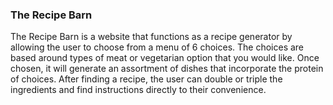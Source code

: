 ### The Recipe Barn

The Recipe Barn is a website that functions as a recipe generator by allowing the user to choose from a menu of 6 choices. The choices are based around types of meat or vegetarian option that you would like. Once chosen, it will generate an assortment of dishes that incorporate the protein of choices. After finding a recipe, the user can double or triple the ingredients and find instructions directly to their convenience.